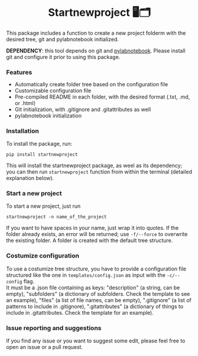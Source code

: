 <h1 align="center">Startnewproject 🖥🗂️</h1>

This package includes a function to create a new project folderm with the desired tree, git and pylabnotebook initialized.

**DEPENDENCY**: this tool depends on git and <a href="https://github.com/mmiots9/pylabnotebook" target="_blank">pylabnotebook</a>. Please install git and configure it prior to using this package.

<h3 style="margin-bottom:3px;">Features</h3>
<ul>
  <li>Automatically create folder tree based on the configuration file</li>
  <li>Customizable configuration file</li>
  <li>Pre-compiled README in each folder, with the desired format (.txt, .md, or .html)</li>
  <li>Git initialization, with .gitignore and .gitattributes as well</li>
  <li>pylabnotebook initialization</li>
</ul>

<h3>Installation</h3>
To install the package, run:

```
pip install startnewproject
```

This will install the startnewproject package, as weel as its dependency; you can then run <code>startnewproject</code> function from within the terminal (detailed explanation below).

<h3>Start a new project</h3>
To start a new project, just run

```
startnewproject -n name_of_the_project
```

If you want to have spaces in your name, just wrap it into quotes. If the folder already exists, an error will be returned; use <code>-f/--force</code> to overwrite the existing folder.
A folder is created with the default tree structure.

<h3>Costumize configuration</h3>
To use a costumize tree structure, you have to provide a configuration file structured like the one in <code>templates/config.json</code> as input with the <code>-c/--config</code> flag.<br>
It must be a .json file containing as keys: "description" (a string, can be empty), "subfolders" (a dictionary of subfolders. Check the template to see an example), "files" (a list of file names, can be empty), ".gitignore" (a list of patterns to include in .gitignore), ".gitattributes" (a dictionary of things to include in .gitattributes. Check the template for an example).

<h3>Issue reporting and suggestions</h3>
If you find any issue or you want to suggest some edit, please feel free to open an issue or a pull request.
